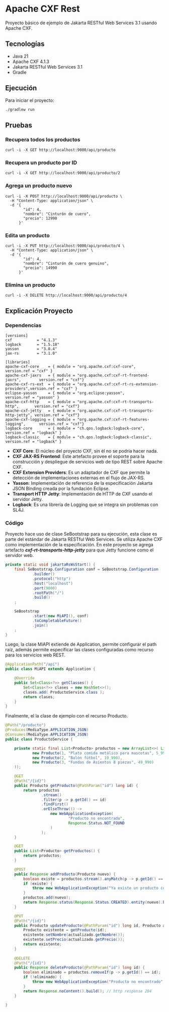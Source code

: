 # Apache CXF Rest

Proyecto básico de ejemplo de Jakarta RESTful Web Services 3.1 usando Apache CXF. 

## Tecnologías 

- Java 21
- Apache CXF 4.1.3
- Jakarta RESTful Web Services 3.1
- Gradle 

## Ejecución

Para iniciar el proyecto:

```bash
./gradlew run 
```

## Pruebas 

### Recupera todos los productos
```
curl -i -X GET http://localhost:9000/api/producto
```

### Recupera un producto por ID
```
curl -i -X GET http://localhost:9000/api/producto/2
```

### Agrega un producto nuevo

```
curl -i -X POST http://localhost:9000/api/producto \
  -H "Content-Type: application/json" \
  -d '{
        "id": 4,
        "nombre": "Cinturón de cuero",
        "precio": 12990
      }'

```

### Edita un producto

```
curl -i -X PUT http://localhost:9000/api/producto/4 \
  -H "Content-Type: application/json" \
  -d '{
        "id": 4,
        "nombre": "Cinturón de cuero genuino",
        "precio": 14990
      }'
```

### Elimina un producto

```
curl -i -X DELETE http://localhost:9000/api/producto/4
```

## Explicación Proyecto

### Dependencias

```
[versions]
cxf           = "4.1.3"
logback       = "1.5.18"
yasson        = "3.0.4"
jax-rs        = "3.1.0"

[libraries]
apache-cxf-core    = { module = "org.apache.cxf:cxf-core",                     version.ref = "cxf" }
apache-cxf-jaxrs   = { module = "org.apache.cxf:cxf-rt-frontend-jaxrs",        version.ref = "cxf"}
apache-cxf-rs-ext  = { module = "org.apache.cxf:cxf-rt-rs-extension-providers",version.ref = "cxf" }
eclipse-yasson     = { module = "org.eclipse:yasson",                          version.ref = "yasson" }
apache-cxf-http    = { module = "org.apache.cxf:cxf-rt-transports-http",       version.ref = "cxf"}
apache-cxf-jetty   = { module = "org.apache.cxf:cxf-rt-transports-http-jetty", version.ref = "cxf"}
apache-cxf-logging = { module = "org.apache.cxf:cxf-rt-features-logging",      version.ref = "cxf"}
logback-core       = { module = "ch.qos.logback:logback-core",                 version.ref = "logback" }
logback-classic    = { module = "ch.qos.logback:logback-classic",              version.ref = "logback" }
```

- **CXF Core**: El núcleo del proyecto CXF, sin él no se podría hacer nada. 
- **CXF JAX-RS Frontend**: Este artefacto provee el soporte para la construcción y despliegue de servicios web de tipo REST sobre Apache CXF.
- **CXF Extension Providers**: Es un adaptador de CXF que permite la detección de implementaciones externas en el flujo de JAX-RS. 
- **Yasson**: Implementación de referencia de la especificación Jakarta JSON Binding creada por la fundación Eclipse. 
- **Transport HTTP Jetty**: Implementación de HTTP de CXF usando el servidor Jetty. 
- **Logback**: Es una librería de Logging que se integra sin problemas con SL4J. 

### Código

Proyecto hace uso de clase SeBootstrap para su ejecución, esta clase es parte del estándar de Jakarta RESTful Web Services. Se utiliza Apache CXF como implementación de la especificación. En este proyecto se agrega artefacto **_cxf-rt-transports-http-jetty_** para que Jetty funcione como el servidor web. 

```java
private static void jakartaRsWsStart() {
    final SeBootstrap.Configuration conf = SeBootstrap.Configuration
            .builder()
            .protocol("http")
            .host("localhost")
            .port(9000)
            .rootPath("/")
            .build()
    ;

    SeBootstrap
            .start(new MiAPI(), conf)
            .toCompletableFuture()
            .join()
    ;
}
```

Luego, la clase MiAPI extiende de Application, permite configurar el path raíz, además permite especificar las clases configuradas como recurso para los servicios web REST. 

```java
@ApplicationPath("/api")
public class MiAPI extends Application {

    @Override
    public Set<Class<?>> getClasses() {
        Set<Class<?>> clases = new HashSet<>();
        clases.add( ProductoService.class );
        return clases;
    }
}
```

Finalmente, el la clase de ejemplo con el recurso Producto.

```java
@Path("/producto")
@Produces(MediaType.APPLICATION_JSON)
@Consumes(MediaType.APPLICATION_JSON)
public class ProductoService {

    private static final List<Producto> productos = new ArrayList<>( List.of(
            new Producto(1, "Plato comida metálico para mascotas", 5_990),
            new Producto(2, "Balón fútbol", 19_990),
            new Producto(3, "Fundas de Asientos 8 piezas", 49_990)
    ));

    @GET
    @Path("/{id}")
    public Producto getProducto(@PathParam("id") long id) {
        return productos
                .stream()
                .filter(p -> p.getId() == id)
                .findFirst()
                .orElseThrow(() ->
                    new WebApplicationException(
                            "Producto no encontrado",
                            Response.Status.NOT_FOUND
                    )
                );
    }

    @GET
    public List<Producto> getProductos() {
        return productos;
    }

    @POST
    public Response addProducto(Producto nuevo) {
        boolean existe = productos.stream().anyMatch(p -> p.getId() == nuevo.getId());
        if (existe) {
            throw new WebApplicationException("Ya existe un producto con ese ID", Response.Status.CONFLICT);
        }
        productos.add(nuevo);
        return Response.status(Response.Status.CREATED).entity(nuevo).build();
    }

    @PUT
    @Path("/{id}")
    public Producto updateProducto(@PathParam("id") long id, Producto actualizado) {
        Producto existente = getProducto(id);
        existente.setNombre(actualizado.getNombre());
        existente.setPrecio(actualizado.getPrecio());
        return existente;
    }
    
    @DELETE
    @Path("/{id}")
    public Response deleteProducto(@PathParam("id") long id) {
        boolean eliminado = productos.removeIf(p -> p.getId() == id);
        if (!eliminado) {
            throw new WebApplicationException("Producto no encontrado", Response.Status.NOT_FOUND);
        }
        return Response.noContent().build(); // http response 204
    }

}

```